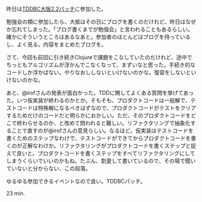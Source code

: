 昨日は[TDDBC大阪2.2パッチ](http://atnd.org/events/30831)に参加した。

勉強会の類に参加したら、大抵はその日にブログを書くのだけれど、昨日はなぜか忘れてしまった。「ブログ書くまでが勉強会」と言われることもあるらしい。確かにそういうところはあるなあと。参加者のほとんどはブログを持っているし、よく見る。内容をまとめたブログを。

さて、今回も前回に引き続きClojureで課題をこなしていたのだけれど、途中でちっともアルゴリズムが浮かんでこなくなって、まずいなと思った。手続き的なコードしか浮かばない。やりなおししないといけないのかな。復習をしないといけないのかな。

あと、@irofさんの発表が面白かった。TDDに関してよくある質問を挙げてあった。いつ仮実装が終わるのかとか。そもそも、プロダクトコードは一般解で、テストコードは特殊解になるべきはずなので、プロダクトコードがテストをクリアするためだけのコードだと明らかにおかしい。ただ、そのプロダクトコードをどこで終わらせるのか、と改めて問われると難しい。リファクタリングで抽象化することで直すのが@irofさんの意見らしい。なるほど。仮実装はテストコードを書くためのステップなわけで、テストコードができてからプロダクトコードを書くのが正解なわけか。リファクタリングがプロダクトコードを書くステップと捉えて良いと。プロダクトコードを書くステップをすべてリファクタリングにしてしまうくらいでいいのかもね。たぶん、割愛して書いているので、その場で聞いていないと分からない、この段落。

ゆるゆる参加できるイベントなので良い。TDDBCパッチ。

23 min.
